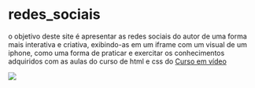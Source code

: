 # redes_sociais
o objetivo deste site é apresentar as redes sociais do autor de uma forma mais interativa e criativa, exibindo-as em um iframe com um visual de um iphone, como uma forma de praticar e exercitar os conhecimentos adquiridos com as aulas do curso de html e css do <a href = "https://www.youtube.com/playlist?list=PLHz_AreHm4dkcVCk2Bn_fdVQ81Fkrh6WT">Curso em vídeo</a>

<img src="imagems/home_site.jpg">